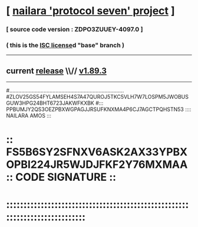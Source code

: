 
# [ [nailara 'protocol seven' project](http://nailara.network/) ]

### [ source code version : ZDPO3ZUUEY-4097.0 ]

### ( this is the [ISC license](license)d "base" branch )
---
## current [release](https://github.com/nailara-technologies/protocol-7/releases) \\\\// [v1.89.3](https://github.com/nailara-technologies/protocol-7/releases/tag/v1.89.3)
---

#.............................................................................
#ZLOV25GS54FYLAMSEH4S7A47QUROJ5TKC5VLH7W7LOSPM5JWOBUSGUW3HPG24BHT6723JAKWFKXBK
#::: PPBUMJY2QS3OEZPBXWGPAGJJRSUFKNXMA4P6CJ7AGCTPQHSTN53 :::: NAILARA AMOS :::
# :: FS5B6SY2SFNXV6ASK2AX33YPBXOPBI224JR5WJDJFKF2Y76MXMAA :: CODE SIGNATURE ::
# ::::::::::::::::::::::::::::::::::::::::::::::::::::::::::::::::::::::::::::
